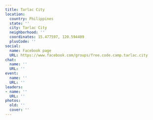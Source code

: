 ```yaml
---
title: Tarlac City
location:
  country: Philippines
  state: ''
  city: Tarlac City
  neighborhood: ''
  coordinates: 15.477597, 120.594409
  plusCode: ''
social:
  name: Facebook page
  URL: https://www.facebook.com/groups/free.code.camp.tarlac.city
chat:
  name: ''
  URL: ''
event:
  name: ''
  URL: ''
leaders:
- name: ''
  URL: ''
photos:
  old: ''
  cover: ''
---
```

